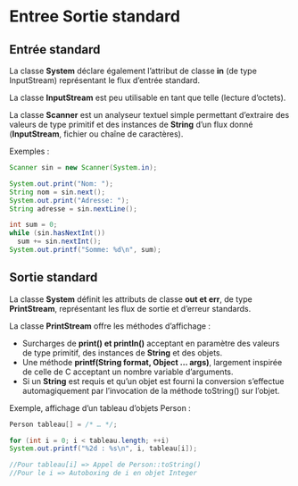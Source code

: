 # Entree Sortie standard

## Entrée standard
La classe **System** déclare également l’attribut de classe **in** (de type InputStream) représentant le flux d’entrée standard.   

La classe **InputStream** est peu utilisable en tant que telle (lecture d’octets).   

La classe **Scanner** est un analyseur textuel simple permettant d’extraire des valeurs de type primitif et des instances de **String** d’un flux donné (**InputStream**, fichier ou chaîne de caractères).   

Exemples :
```Java
Scanner sin = new Scanner(System.in);

System.out.print("Nom: ");
String nom = sin.next();
System.out.print("Adresse: ");
String adresse = sin.nextLine();

int sum = 0;
while (sin.hasNextInt())
  sum += sin.nextInt();
System.out.printf("Somme: %d\n", sum);
```

## Sortie standard
La classe **System** définit les attributs de classe **out et err**, de type **PrintStream**, représentant les flux de sortie et d’erreur standards.   

La classe **PrintStream** offre les méthodes d’affichage :
- Surcharges de **print() et println()** acceptant en paramètre des valeurs de type primitif, des instances de **String** et des objets.
- Une méthode **printf(String format, Object … args)**, largement inspirée de celle de C acceptant un nombre variable d’arguments.
- Si un **String** est requis et qu’un objet est fourni la conversion s’effectue automagiquement par l’invocation de la méthode toString() sur l’objet.

Exemple, affichage d’un tableau d’objets Person :
```Java
Person tableau[] = /* … */;

for (int i = 0; i < tableau.length; ++i)
System.out.printf("%2d : %s\n", i, tableau[i]);

//Pour tableau[i] => Appel de Person::toString()
//Pour le i => Autoboxing de i en objet Integer
```

